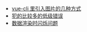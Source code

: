 - [vue-cli 里引入图片的几种方式](Vue/vue-cli-import-img.md)
- [犯的比较多的低级错误](Vue/mistake.md)
- [数据渲染时闪烁问题](Vue/flicker.md)
